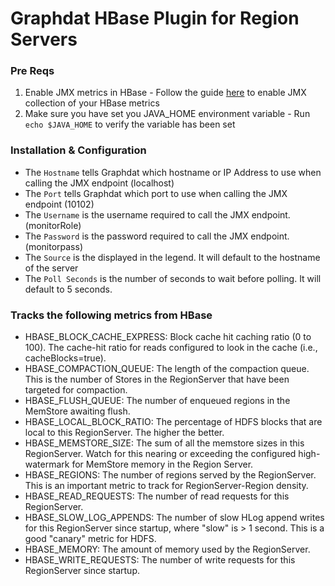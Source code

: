 # Graphdat HBase Plugin for Region Servers

### Pre Reqs

1. Enable JMX metrics in HBase - Follow the guide [here](https://hbase.apache.org/metrics.html) to enable JMX collection of your HBase metrics
2. Make sure you have set you JAVA_HOME environment variable - Run `echo $JAVA_HOME` to verify the variable has been set


### Installation & Configuration

* The `Hostname` tells Graphdat which hostname or IP Address to use when calling the JMX endpoint (localhost)
* The `Port` tells Graphdat which port to use when calling the JMX endpoint (10102)
* The `Username` is the username required to call the JMX endpoint. (monitorRole)
* The `Password` is the password required to call the JMX endpoint. (monitorpass)
* The `Source` is the displayed in the legend.  It will default to the hostname of the server
* The `Poll Seconds` is the number of seconds to wait before polling. It will default to 5 seconds.

### Tracks the following metrics from HBase

* HBASE_BLOCK_CACHE_EXPRESS: Block cache hit caching ratio (0 to 100).  The cache-hit ratio for reads configured to look in the cache (i.e., cacheBlocks=true).
* HBASE_COMPACTION_QUEUE: The length of the compaction queue.  This is the number of Stores in the RegionServer that have been targeted for compaction.
* HBASE_FLUSH_QUEUE: The number of enqueued regions in the MemStore awaiting flush.
* HBASE_LOCAL_BLOCK_RATIO: The percentage of HDFS blocks that are local to this RegionServer. The higher the better.
* HBASE_MEMSTORE_SIZE: The sum of all the memstore sizes in this RegionServer. Watch for this nearing or exceeding the configured high-watermark for MemStore memory in the Region Server.
* HBASE_REGIONS: The number of regions served by the RegionServer. This is an important metric to track for RegionServer-Region density.
* HBASE_READ_REQUESTS: The number of read requests for this RegionServer.
* HBASE_SLOW_LOG_APPENDS: The number of slow HLog append writes for this RegionServer since startup, where "slow" is > 1 second. This is a good "canary" metric for HDFS.
* HBASE_MEMORY: The amount of memory used by the RegionServer.
* HBASE_WRITE_REQUESTS: The number of write requests for this RegionServer since startup.
